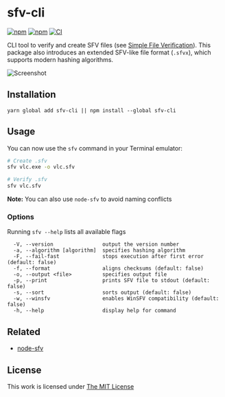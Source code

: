 # sfv-cli

[![npm](https://flat.badgen.net/npm/license/sfv-cli)](https://www.npmjs.org/package/sfv-cli)
[![npm](https://flat.badgen.net/npm/v/sfv-cli)](https://www.npmjs.org/package/sfv-cli)
[![CI](https://img.shields.io/github/actions/workflow/status/idleberg/node-sfv-cli/default.yml?style=flat-square)](https://github.com/idleberg/node-sfv-cli/actions)

CLI tool to verify and create SFV files (see [Simple File Verification](https://www.wikiwand.com/en/Simple_file_verification)). This package also introduces an extended SFV-like file format (`.sfvx`), which supports modern hashing algorithms.

![Screenshot](https://raw.github.com/idleberg/node-sfv-cli/master/screenshot.png)

## Installation

`yarn global add sfv-cli || npm install --global sfv-cli`

## Usage

You can now use the `sfv` command in your Terminal emulator:

```sh
# Create .sfv
sfv vlc.exe -o vlc.sfv

# Verify .sfv
sfv vlc.sfv
```

**Note:** You can also use `node-sfv` to avoid naming conflicts

### Options

Running `sfv --help` lists all available flags

```
  -V, --version                output the version number
  -a, --algorithm [algorithm]  specifies hashing algorithm
  -F, --fail-fast              stops execution after first error (default: false)
  -f, --format                 aligns checksums (default: false)
  -o, --output <file>          specifies output file
  -p, --print                  prints SFV file to stdout (default: false)
  -s, --sort                   sorts output (default: false)
  -w, --winsfv                 enables WinSFV compatibility (default: false)
  -h, --help                   display help for command
```

## Related

- [node-sfv](https://www.npmjs.com/package/simple-file-verification)

## License

This work is licensed under [The MIT License](LICENSE)
